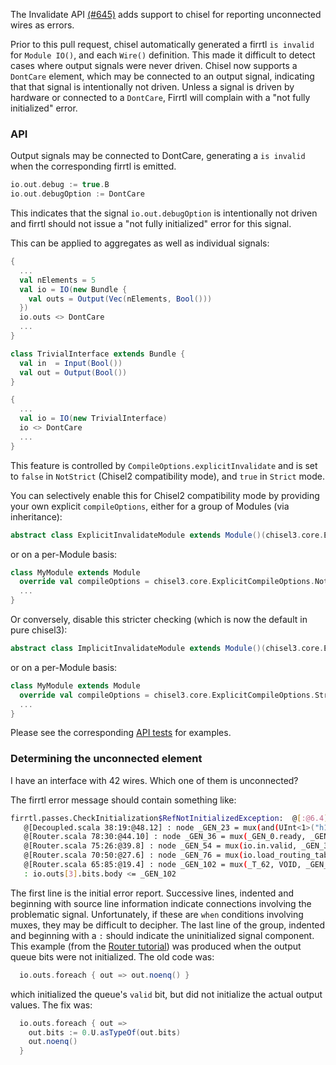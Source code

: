 The Invalidate API [(#645)](https://github.com/freechipsproject/chisel3/pull/645) adds support to chisel
for reporting unconnected wires as errors.

Prior to this pull request, chisel automatically generated a firrtl `is invalid` for `Module IO()`, and each `Wire()` definition.
This made it difficult to detect cases where output signals were never driven.
Chisel now supports a `DontCare` element, which may be connected to an output signal, indicating that that signal is intentionally not driven.
Unless a signal is driven by hardware or connected to a `DontCare`, Firrtl will complain with a "not fully initialized" error.

### API

Output signals may be connected to DontCare, generating a `is invalid` when the corresponding firrtl is emitted.
```scala
io.out.debug := true.B
io.out.debugOption := DontCare
```
This indicates that the signal `io.out.debugOption` is intentionally not driven and firrtl should not issue a "not fully initialized"
error for this signal.

This can be applied to aggregates as well as individual signals:
```scala
{  
  ...
  val nElements = 5
  val io = IO(new Bundle {
    val outs = Output(Vec(nElements, Bool()))
  })
  io.outs <> DontCare
  ...
}

class TrivialInterface extends Bundle {
  val in  = Input(Bool())
  val out = Output(Bool())
}

{
  ...
  val io = IO(new TrivialInterface)
  io <> DontCare
  ...
}
```

This feature is controlled by `CompileOptions.explicitInvalidate` and is set to `false` in `NotStrict` (Chisel2 compatibility mode),
and `true` in `Strict` mode.

You can selectively enable this for Chisel2 compatibility mode by providing your own explicit `compileOptions`,
either for a group of Modules (via inheritance):
```scala
abstract class ExplicitInvalidateModule extends Module()(chisel3.core.ExplicitCompileOptions.NotStrict.copy(explicitInvalidate = true))
```
or on a per-Module basis:
```scala
class MyModule extends Module
  override val compileOptions = chisel3.core.ExplicitCompileOptions.NotStrict.copy(explicitInvalidate = true)
  ...
}
```

Or conversely, disable this stricter checking (which is now the default in pure chisel3):
```scala
abstract class ImplicitInvalidateModule extends Module()(chisel3.core.ExplicitCompileOptions.Strict.copy(explicitInvalidate = false))
```
or on a per-Module basis:
```scala
class MyModule extends Module
  override val compileOptions = chisel3.core.ExplicitCompileOptions.Strict.copy(explicitInvalidate = false)
  ...
}
```

Please see the corresponding [API tests](https://github.com/freechipsproject/chisel3/blob/master/src/test/scala/chiselTests/InvalidateAPISpec.scala)
for examples.

### Determining the unconnected element

I have an interface with 42 wires.
Which one of them is unconnected?

The firrtl error message should contain something like:
```bash
firrtl.passes.CheckInitialization$RefNotInitializedException:  @[:@6.4] : [module Router]  Reference io is not fully initialized.
   @[Decoupled.scala 38:19:@48.12] : node _GEN_23 = mux(and(UInt<1>("h1"), eq(UInt<2>("h3"), _T_84)), _GEN_2, VOID) @[Decoupled.scala 38:19:@48.12]
   @[Router.scala 78:30:@44.10] : node _GEN_36 = mux(_GEN_0.ready, _GEN_23, VOID) @[Router.scala 78:30:@44.10]
   @[Router.scala 75:26:@39.8] : node _GEN_54 = mux(io.in.valid, _GEN_36, VOID) @[Router.scala 75:26:@39.8]
   @[Router.scala 70:50:@27.6] : node _GEN_76 = mux(io.load_routing_table_request.valid, VOID, _GEN_54) @[Router.scala 70:50:@27.6]
   @[Router.scala 65:85:@19.4] : node _GEN_102 = mux(_T_62, VOID, _GEN_76) @[Router.scala 65:85:@19.4]
   : io.outs[3].bits.body <= _GEN_102
```
The first line is the initial error report.
Successive lines, indented and beginning with source line information indicate connections involving the problematic signal.
Unfortunately, if these are `when` conditions involving muxes, they may be difficult to decipher.
The last line of the group, indented and beginning with a `:` should indicate the uninitialized signal component.
This example (from the [Router tutorial](https://github.com/ucb-bar/chisel-tutorial/blob/release/src/main/scala/examples/Router.scala))
was produced when the output queue bits were not initialized.
The old code was:
```scala
  io.outs.foreach { out => out.noenq() }
```
which initialized the queue's `valid` bit, but did not initialize the actual output values.
The fix was:
```scala
  io.outs.foreach { out =>
    out.bits := 0.U.asTypeOf(out.bits)
    out.noenq()
  }
```
